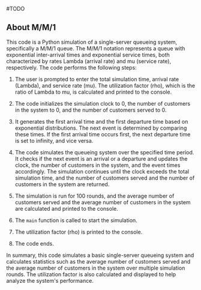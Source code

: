 #TODO

## About M/M/1
This code is a Python simulation of a single-server queueing system, specifically a M/M/1 queue. The M/M/1 notation represents a queue with exponential inter-arrival times and exponential service times, both characterized by rates Lambda (arrival rate) and mu (service rate), respectively. The code performs the following steps:

1. The user is prompted to enter the total simulation time, arrival rate (Lambda), and service rate (mu). The utilization factor (rho), which is the ratio of Lambda to mu, is calculated and printed to the console.

2. The code initializes the simulation clock to 0, the number of customers in the system to 0, and the number of customers served to 0.

3. It generates the first arrival time and the first departure time based on exponential distributions. The next event is determined by comparing these times. If the first arrival time occurs first, the next departure time is set to infinity, and vice versa.

4. The code simulates the queueing system over the specified time period. It checks if the next event is an arrival or a departure and updates the clock, the number of customers in the system, and the event times accordingly. The simulation continues until the clock exceeds the total simulation time, and the number of customers served and the number of customers in the system are returned.

5. The simulation is run for 100 rounds, and the average number of customers served and the average number of customers in the system are calculated and printed to the console.

6. The `main` function is called to start the simulation.

7. The utilization factor (rho) is printed to the console.

8. The code ends.

In summary, this code simulates a basic single-server queueing system and calculates statistics such as the average number of customers served and the average number of customers in the system over multiple simulation rounds. The utilization factor is also calculated and displayed to help analyze the system's performance.